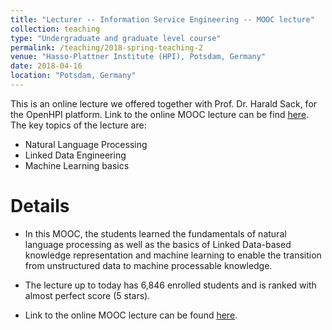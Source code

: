 ```yaml
---
title: "Lecturer -- Information Service Engineering -- MOOC lecture"
collection: teaching
type: "Undergraduate and graduate level course"
permalink: /teaching/2018-spring-teaching-2
venue: "Hasso-Plattner Institute (HPI), Potsdam, Germany"
date: 2018-04-16
location: "Potsdam, Germany"
---
```

This is an online lecture we offered together with Prof. Dr. Harald Sack, for the OpenHPI platform. Link to the online MOOC lecture can be find [here](https://open.hpi.de/courses/semanticweb2017). The key topics of the lecture are:
* Natural Language Processing
* Linked Data Engineering 
* Machine Learning basics



Details
=======
* In this MOOC, the students learned the fundamentals of natural language processing as well as
the basics of Linked Data-based knowledge representation and machine learning to enable the
transition from unstructured data to machine processable knowledge.

* The lecture up to today has 6,846 enrolled students and is ranked with almost perfect score (5 stars).

* Link to the online MOOC lecture can be found [here](https://open.hpi.de/courses/semanticweb2017).

